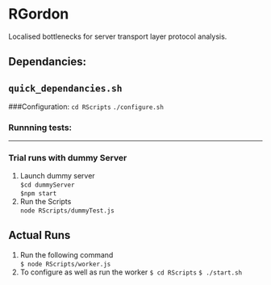 # RGordon
Localised bottlenecks for server transport layer protocol analysis.  

## Dependancies:
```quick_dependancies.sh```
----------------------------

###Configuration:
```cd RScripts```
```./configure.sh```

### Runnning tests:
-----------------
### Trial runs with dummy Server
1. Launch dummy server  
```$cd dummyServer```  
```$npm start```  
2. Run the Scripts  
```node RScripts/dummyTest.js```  

## Actual Runs
1. Run the following command  
```$ node RScripts/worker.js```  
2. To configure as well as run the worker
```$ cd RScripts```
```$ ./start.sh```
